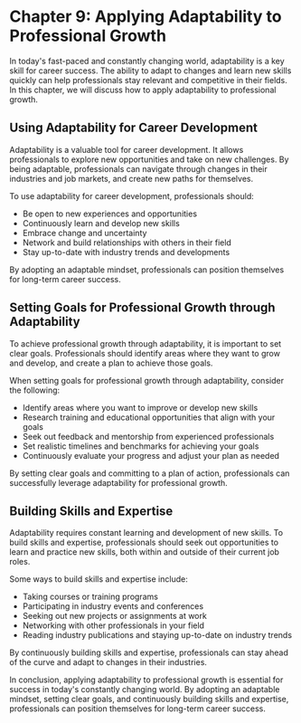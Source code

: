 Chapter 9: Applying Adaptability to Professional Growth
=======================================================

In today's fast-paced and constantly changing world, adaptability is a key skill for career success. The ability to adapt to changes and learn new skills quickly can help professionals stay relevant and competitive in their fields. In this chapter, we will discuss how to apply adaptability to professional growth.

Using Adaptability for Career Development
-----------------------------------------

Adaptability is a valuable tool for career development. It allows professionals to explore new opportunities and take on new challenges. By being adaptable, professionals can navigate through changes in their industries and job markets, and create new paths for themselves.

To use adaptability for career development, professionals should:

* Be open to new experiences and opportunities
* Continuously learn and develop new skills
* Embrace change and uncertainty
* Network and build relationships with others in their field
* Stay up-to-date with industry trends and developments

By adopting an adaptable mindset, professionals can position themselves for long-term career success.

Setting Goals for Professional Growth through Adaptability
----------------------------------------------------------

To achieve professional growth through adaptability, it is important to set clear goals. Professionals should identify areas where they want to grow and develop, and create a plan to achieve those goals.

When setting goals for professional growth through adaptability, consider the following:

* Identify areas where you want to improve or develop new skills
* Research training and educational opportunities that align with your goals
* Seek out feedback and mentorship from experienced professionals
* Set realistic timelines and benchmarks for achieving your goals
* Continuously evaluate your progress and adjust your plan as needed

By setting clear goals and committing to a plan of action, professionals can successfully leverage adaptability for professional growth.

Building Skills and Expertise
-----------------------------

Adaptability requires constant learning and development of new skills. To build skills and expertise, professionals should seek out opportunities to learn and practice new skills, both within and outside of their current job roles.

Some ways to build skills and expertise include:

* Taking courses or training programs
* Participating in industry events and conferences
* Seeking out new projects or assignments at work
* Networking with other professionals in your field
* Reading industry publications and staying up-to-date on industry trends

By continuously building skills and expertise, professionals can stay ahead of the curve and adapt to changes in their industries.

In conclusion, applying adaptability to professional growth is essential for success in today's constantly changing world. By adopting an adaptable mindset, setting clear goals, and continuously building skills and expertise, professionals can position themselves for long-term career success.
